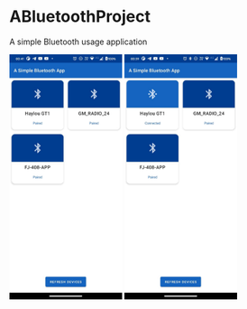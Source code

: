 # ABluetoothProject
 A simple Bluetooth usage application

<img src="img2.jpeg" alt="All devices is paired" width="200"/>
<img src="img1.jpeg" alt="All devices is paired but one conneted" width="200"/>